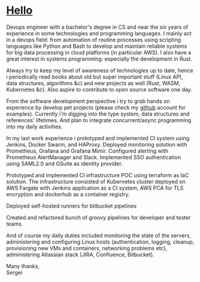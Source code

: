 <h1><a href="/download/cover.pdf" title="export to pdf">Hello</a></h1>

Devops engineer with a bachelor\'s degree in CS and near the six years
of experience in some technologies and programming languages. I mainly
act in a devops field: from automation of routine processes using
scripting languages like Python and Bash to develop and maintain
reliable systems for big data processing in cloud platforms (in
particular AWS).  I also have a great interest in systems programming:
especially the development in Rust.

Always try to keep my level of awareness of technologies up to date,
hence i periodically read books about old but super important stuff
(Linux API, data structures, algorithms &c) and new projects as well
(Rust, WASM, Kubernetes &c). Also aspire to contribute to open source
software one day.

From the software development perspective i try to grab hands on
experience by develop pet projects (please check my
[github](https://github.com/enkron) account for examples). Currently
i\'m digging into the type system, data structures and references\'
lifetimes. And plan to integrate concurrent/async programming into my
daily activities.

In my last work experience i prototyped and implemented CI system using
Jenkins, Docker Swarm, and HAProxy. Deployed monitoring solution with
Prometheus, Grafana and Grafana Mimir. Configured alerting with
Prometheus AlertManager and Slack. Implemented SSO authentication using
SAML2.0 and GSuite as identity provider.

Prototyped and implemented CI infrastructure POC using terraform as IaC
solution. The infrastructure consisted of Kubernetes cluster deployed on
AWS Fargate with Jenkins application as a CI system, AWS PCA for TLS
encryption and dockerhub as a container registry.

Deployed self-hosted runners for bitbucket pipelines

Created and refactored bunch of groovy pipelines for developer and
tester teams.

And of course my daily duties included monitoring the state of the
servers, administering and configuring Linux hosts (authentication,
logging, cleanup, provisioning new VMs and containers, networking
problems etc), administering Atlassian stack (JIRA, Confluence,
Bitbucket).

Many thanks,<br>
Sergei
